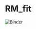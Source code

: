 # RM_fit
[![Binder](https://mybinder.org/badge_logo.svg)](https://mybinder.org/v2/gh/ArthurAraujoBrum/RM_fit.git/master)

